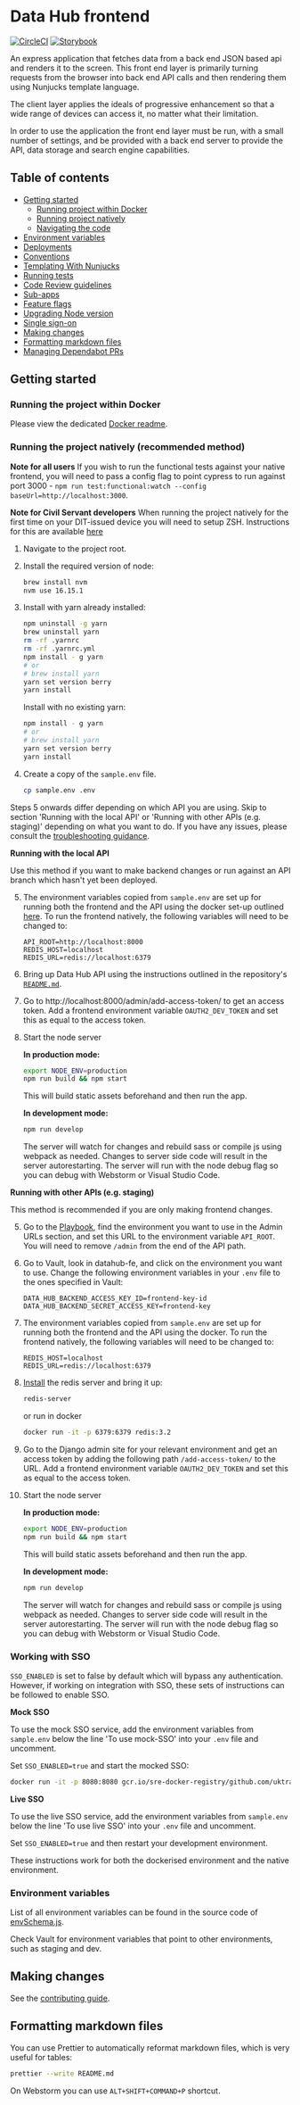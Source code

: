 # Data Hub frontend

[![CircleCI](https://circleci.com/gh/uktrade/data-hub-frontend.svg?style=svg)](https://circleci.com/gh/uktrade/data-hub-frontend)
[![Storybook](https://cdn.jsdelivr.net/gh/storybookjs/brand@master/badge/badge-storybook.svg)](https://uktrade.github.io/data-hub-frontend)

An express application that fetches data from a back end JSON based api and renders it to the screen.
This front end layer is primarily turning requests from the browser into back end API calls and then
rendering them using Nunjucks template language.

The client layer applies the ideals of progressive enhancement so that a wide range of devices can
access it, no matter what their limitation.

In order to use the application the front end layer must be run, with a small number of settings,
and be provided with a back end server to provide the API, data storage and search engine capabilities.

## Table of contents

- [Getting started](#getting-started)
  - [Running project within Docker](#running-project-within-docker)
  - [Running project natively](#running-project-natively)
  - [Navigating the code](./docs/CodePathMap.png)
- [Environment variables](#environment-variables)
- [Deployments](./docs/Deployments.md)
- [Conventions](./docs/Conventions.md)
- [Templating With Nunjucks](./docs/Templating%20with%20Nunjucks.md)
- [Running tests](./docs/Running%20tests.md)
- [Code Review guidelines](./docs/Code%20review%20guidelines.md)
- [Sub-apps](./docs/Sub-apps.md)
- [Feature flags](./docs/Feature%20flags.md)
- [Upgrading Node version](./docs/Upgrading%20Node%20version.md)
- [Single sign-on](./docs/Single%20sign-on.md)
- [Making changes](#making-changes)
- [Formatting markdown files](#formatting-markdown-files)
- [Managing Dependabot PRs](./docs/Dependabot.md)

## Getting started

### Running the project within Docker

Please view the dedicated [Docker readme](./docs/Docker.md).

### Running the project natively (recommended method)

**Note for all users** If you wish to run the functional tests against your native frontend, you will need to pass a config flag to point cypress to run against port 3000 - `npm run test:functional:watch --config baseUrl=http://localhost:3000`.

**Note for Civil Servant developers** When running the project natively for the first time on your DIT-issued device you will need to setup ZSH. Instructions for this are available [here](./docs/ZSH%20setup.md)

1.  Navigate to the project root.

2.  Install the required version of node:

    ```bash
    brew install nvm
    nvm use 16.15.1
    ```

3. Install with yarn already installed:

   ```bash
   npm uninstall -g yarn 
   brew uninstall yarn
   rm -rf .yarnrc
   rm -rf .yarnrc.yml
   npm install - g yarn
   # or
   # brew install yarn
   yarn set version berry
   yarn install
   ```

   Install with no existing yarn:

   ```bash
   npm install - g yarn
   # or
   # brew install yarn
   yarn set version berry
   yarn install
   ```

4.  Create a copy of the `sample.env` file.

    ```bash
    cp sample.env .env
    ```

Steps 5 onwards differ depending on which API you are using. Skip to section 'Running with the local API' or 'Running with other APIs (e.g. staging)' depending on what you want to do. If you have any issues, please consult the [troubleshooting guidance](./docs/Troubleshooting.md).

**Running with the local API**

Use this method if you want to make backend changes or run against an API branch which hasn't yet been deployed.

5.  The environment variables copied from `sample.env` are set up for running both the frontend and the API using the docker set-up outlined [here](./docs/Docker.md). To run the frontend natively, the following variables will need to be changed to:

    ```
    API_ROOT=http://localhost:8000
    REDIS_HOST=localhost
    REDIS_URL=redis://localhost:6379
    ```

6.  Bring up Data Hub API using the instructions outlined in the repository's [`README.md`](https://github.com/uktrade/data-hub-api/blob/develop/README.md).

7.  Go to http://localhost:8000/admin/add-access-token/ to get an access token. Add a frontend environment variable `OAUTH2_DEV_TOKEN` and set this as equal to the access token.

8.  Start the node server

    **In production mode:**

    ```bash
    export NODE_ENV=production
    npm run build && npm start
    ```

    This will build static assets beforehand and then run the app.

    **In development mode:**

    ```bash
    npm run develop
    ```

    The server will watch for changes and rebuild sass or compile js using webpack as
    needed. Changes to server side code will result in the server autorestarting.
    The server will run with the node debug flag so you can debug with Webstorm
    or Visual Studio Code.

**Running with other APIs (e.g. staging)**

This method is recommended if you are only making frontend changes.

5.  Go to the [Playbook](https://readme.trade.gov.uk/docs/playbooks/datahub.html#environments), find the environment you want to use in the Admin URLs section, and set this URL to the environment variable `API_ROOT`. You will need to remove `/admin` from the end of the API path.

6.  Go to Vault, look in datahub-fe, and click on the environment you want to use. Change the following environment variables in your `.env` file to the ones specified in Vault:

    ```
    DATA_HUB_BACKEND_ACCESS_KEY_ID=frontend-key-id
    DATA_HUB_BACKEND_SECRET_ACCESS_KEY=frontend-key
    ```

7.  The environment variables copied from `sample.env` are set up for running both the frontend and the API using the docker. To run the frontend natively, the following variables will need to be changed to:

    ```
    REDIS_HOST=localhost
    REDIS_URL=redis://localhost:6379
    ```

8.  [Install](./docs/Installing%20redis%20natively.md) the redis server and bring it up:

    ```bash
    redis-server
    ```

    or run in docker

    ```bash
    docker run -it -p 6379:6379 redis:3.2
    ```

9.  Go to the Django admin site for your relevant environment and get an access token by adding the following path `/add-access-token/` to the URL. Add a frontend environment variable `OAUTH2_DEV_TOKEN` and set this as equal to the access token.

10. Start the node server

    **In production mode:**

    ```bash
    export NODE_ENV=production
    npm run build && npm start
    ```

    This will build static assets beforehand and then run the app.

    **In development mode:**

    ```bash
    npm run develop
    ```

    The server will watch for changes and rebuild sass or compile js using webpack as
    needed. Changes to server side code will result in the server autorestarting.
    The server will run with the node debug flag so you can debug with Webstorm
    or Visual Studio Code.

### Working with SSO

`SSO_ENABLED` is set to false by default which will bypass any authentication. However, if working on integration with SSO, these sets of instructions can be followed to enable SSO.

**Mock SSO**

To use the mock SSO service, add the environment variables from `sample.env` below the line 'To use mock-SSO' into your `.env` file and uncomment.

Set `SSO_ENABLED=true` and start the mocked SSO:

```bash
docker run -it -p 8080:8080 gcr.io/sre-docker-registry/github.com/uktrade/mock-sso:latest
```

**Live SSO**

To use the live SSO service, add the environment variables from `sample.env` below the line 'To use live SSO' into your `.env` file and uncomment.

Set `SSO_ENABLED=true` and then restart your development environment.

These instructions work for both the dockerised environment and the native environment.

### Environment variables

List of all environment variables can be found in the source code of [envSchema.js](./src/config/envSchema.js).

Check Vault for environment variables that point to other environments, such as staging and dev.

## Making changes

See the [contributing guide](./CONTRIBUTING.md).

## Formatting markdown files

You can use Prettier to automatically reformat markdown files, which is very useful for tables:

```bash
prettier --write README.md
```

On Webstorm you can use `ALT+SHIFT+COMMAND+P` shortcut.
